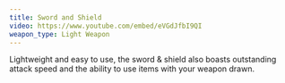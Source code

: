 ```yaml
---
title: Sword and Shield
video: https://www.youtube.com/embed/eVGdJfbI9QI
weapon_type: Light Weapon
---
```


Lightweight and easy to use, the sword & shield also boasts outstanding attack speed and the ability to use items with your weapon drawn.
